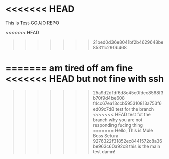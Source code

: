 <<<<<<< HEAD
=======
This is Test-GOJJO REPO

<<<<<<< HEAD
>>>>>>> 21bed0d36e8041bf2b4629648be85311c290b468

=======
am tired off
am fine
<<<<<<< HEAD
but not fine with ssh
=======
>>>>>>> 25a9d2dfdf6d8c45c0fdec8568f3b70f9d4be608
>>>>>>> f4cc67ea13ccb595310813a753f6ed09c7d8
test for the branch
<<<<<<< HEAD
test fot the branch
why you are not responding
fucing thing
=======
Hello, This is Mule Boss Setura
>>>>>>> 9276322f31852ec8441572c8a36be963c60a92c8
this is the main test damn!